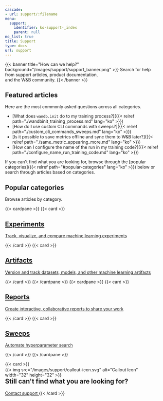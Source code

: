```yaml
---
cascade:
- url: support/:filename
menu:
  support:
    identifier: ko-support-_index
    parent: null
no_list: true
title: Support
type: docs
url: support
---
```


{{< banner title="How can we help?" background="/images/support/support_banner.png" >}}
Search for help from support articles, product documentation,<br>
and the W&B community. 
{{< /banner >}}

## Featured articles

Here are the most commonly asked questions across all categories.

* [What does `wandb.init` do to my training process?]({{< relref path="./wandbinit_training_process.md" lang="ko" >}})
* [How do I use custom CLI commands with sweeps?]({{< relref path="./custom_cli_commands_sweeps.md" lang="ko" >}})
* [Is it possible to save metrics offline and sync them to W&B later?]({{< relref path="./same_metric_appearing_more.md" lang="ko" >}})
* [How can I configure the name of the run in my training code?]({{< relref path="./configure_name_run_training_code.md" lang="ko" >}})


If you can't find what you are looking for, browse through the [popular categories]({{< relref path="#popular-categories" lang="ko" >}}) below or search through articles based on categories.


## Popular categories

Browse articles by category.

{{< cardpane >}}
  {{< card >}}
    <a href="index_experiments">
      <h2 className="card-title">Experiments</h2>
      <p className="card-content">Track, visualize, and compare machine learning experiments</p>
    </a>
  {{< /card >}}
  {{< card >}}
    <a href="index_artifacts">
      <h2 className="card-title">Artifacts</h2>
      <p className="card-content">Version and track datasets, models, and other machine learning artifacts</p>
    </a>
  {{< /card >}}
{{< /cardpane >}}
{{< cardpane >}}
  {{< card >}}
    <a href="index_reports">
      <h2 className="card-title">Reports</h2>
      <p className="card-content">Create interactive, collaborative reports to share your work</p>
    </a>
  {{< /card >}}
  {{< card >}}
    <a href="index_sweeps">
      <h2 className="card-title">Sweeps</h2>
      <p className="card-content">Automate hyperparameter search</p>
    </a>
  {{< /card >}}
{{< /cardpane >}}


{{< card >}}
  <div className="card-banner-icon" style="float:left;margin-right:10px !important; margin-top: -12px !important">
    {{< img src="/images/support/callout-icon.svg" alt="Callout Icon" width="32" height="32" >}}
  </div>
  <h2>Still can't find what you are looking for?</h2>
  <a href="mailto:support@wandb.com" className="contact-us-button">
    Contact support
  </a>
 {{< /card >}}